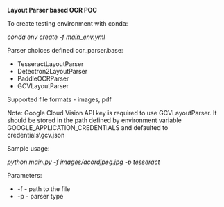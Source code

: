 **Layout Parser based OCR POC**

To create testing environment with conda:

_conda env create -f main_env.yml_

Parser choices defined ocr_parser.base:
  - TesseractLayoutParser
  - Detectron2LayoutParser
  - PaddleOCRParser
  - GCVLayoutParser

Supported file formats - images, pdf

Note: Google Cloud Vision API key is required to use GCVLayoutParser. 
It should be stored in the path defined by environment variable GOOGLE_APPLICATION_CREDENTIALS and defaulted to credentials\gcv.json

Sample usage:

_python main.py -f images/acordjpeg.jpg -p tesseract_

Parameters:
* -f - path to the file
* -p - parser type
